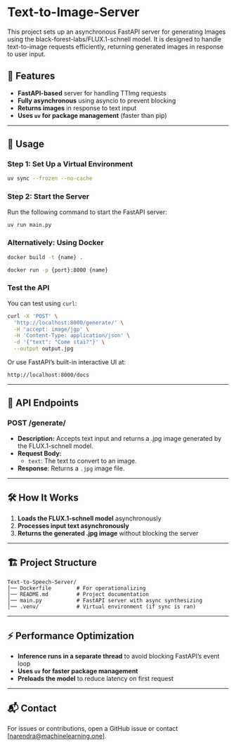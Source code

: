 # Text-to-Image-Server

This project sets up an asynchronous FastAPI server for generating Images using the black-forest-labs/FLUX.1-schnell model. It is designed to handle text-to-image requests efficiently, returning generated images in response to user input.

## 🚀 Features
- **FastAPI-based** server for handling TTImg requests
- **Fully asynchronous** using asyncio to prevent blocking
- **Returns images** in response to text input
- **Uses `uv` for package management** (faster than pip)

---

## 🔧 Usage
### **Step 1: Set Up a Virtual Environment**
```sh
uv sync --frozen --no-cache
```

### **Step 2: Start the Server**
Run the following command to start the FastAPI server:
```sh
uv run main.py
```

### **Alternatively: Using Docker**
```sh
docker build -t {name} .
```


```sh
docker run -p {port}:8000 {name}
```

### **Test the API**
You can test using `curl`:
```sh
curl -X 'POST' \
  'http://localhost:8000/generate/' \
  -H 'accept: image/jgp' \
  -H 'Content-Type: application/json' \
  -d '{"text": "Come stai?"}' \
  --output output.jpg
```
Or use FastAPI’s built-in interactive UI at:
```
http://localhost:8000/docs
```

---

## 📜 API Endpoints
### **POST /generate/**
- **Description:** Accepts text input and returns a .jpg image generated by the FLUX.1-schnell model.
- **Request Body:**
  - `text`: The text to convert to an image.
- **Response**:
  Returns a `.jpg` image file.

---

## 🛠️ How It Works
1. **Loads the FLUX.1-schnell model** asynchronously
2. **Processes input text asynchronously**
3. **Returns the generated .jpg image** without blocking the server

---

## 🏗️ Project Structure
```
Text-to-Speech-Server/
│── Dockerfile        # For operationalizing 
│── README.md         # Project documentation
│── main.py           # FastAPI server with async synthesizing
│── .venv/            # Virtual environment (if sync is ran)
```

---

## ⚡ Performance Optimization
- **Inference runs in a separate thread** to avoid blocking FastAPI’s event loop
- **Uses `uv` for faster package management**
- **Preloads the model** to reduce latency on first request

---

## 📬 Contact
For issues or contributions, open a GitHub issue or contact [narendra@machinelearning.one].
